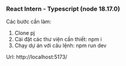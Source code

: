 ### React Intern - Typescript (node 18.17.0)

Các bước cần làm:

1. Clone pj
2. Cài đặt các thư viện cần thiết: npm i
3. Chạy dự án với câu lệnh: npm run dev

Url:  http://localhost:5173/
